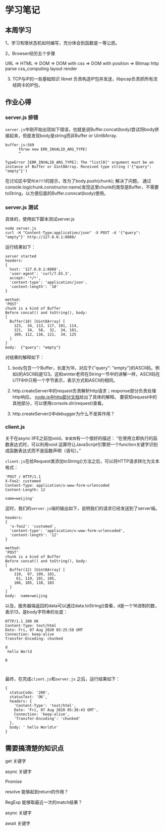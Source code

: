 # 学习笔记

## 本周学习
1，学习有限状态机如何编写，充分体会到函数是一等公民。

2，Browser经历五个步骤

URL  =>   HTML => DOM      =>       DOM with css => DOM with position => Bitmap
    http      parse   css_computing           layout                render

3. TCP与IP的一些基础知识
libnet 负责构造IP包并发送，libpcap负责抓所有流经网卡的IP包。


## 作业心得
### server.js 排错
`server.js`中刚开始出现如下错误，也就是说Buffer.concat(body)尝试将body拼接起来，但是发现body是string而非Buffer or Uint8Array.

```
buffer.js:569
      throw new ERR_INVALID_ARG_TYPE(
      ^

TypeError [ERR_INVALID_ARG_TYPE]: The "list[0]" argument must be an instance of Buffer or Uint8Array. Received type string ('{"query": "empty"}')
```

在讨论区中受`阿冰777`的提示，改为了body.push(chunk); 解决了问题。
通过console.log(chunk.constructor.name)发现这里chunk的类型是Buffer，不需要toString，以方便后面的Buffer.conncat(body)使用。

### server.js 测试
具体的，使用如下脚本测试server.js
```
node server.js
curl -H "Content-Type:application/json" -X POST -d '{"query": "empty"}' http://127.0.0.1:8088/
```

运行结果如下：
```
server started
headers:
{
  host: '127.0.0.1:8088',
  'user-agent': 'curl/7.65.3',
  accept: '*/*',
  'content-type': 'application/json',
  'content-length': '18'
}

method:
'POST'
chunk is a kind of Buffer
Before concat() and toString(), body:
[
  Buffer(18) [Uint8Array] [
    123,  34, 113, 117, 101, 114,
    121,  34,  58,  32,  34, 101,
    109, 112, 116, 121,  34, 125
  ]
]
body:  {"query": "empty"}
```

对结果的解释如下：
1. body包含一个Buffer，长度为18，对应于{"query": "empty"}的ASCII码。例如{的ASCII码是123。这和winter老师在String一节中的讲解一样，ASCII码在UTF8中只用一个字节表示，表示方式和ASCII的相同。

2. http.createServer中的request负责解析http请求；response部分负责处理http响应。
[node.js中http部分文档](https://nodejs.org/es/docs/guides/anatomy-of-an-http-transaction/)给出了具体的解释。
要获知request中的其他部分，可以使用console.dir(request)查看。

3. http.createServer()中debugger为什么不发挥作用？

### client.js 
关于在async IIFE之前加void，`挚爱西`有一个很好的描述：
“在使用立即执行的函数表达式时，可以利用void 运算符让JavaScript引擎把一个function关键字识别成函数表达式而不是函数声明（语句）。”

`client.js`在给Request类添加toString()方法之后，可以将HTTP请求转化为文本格式：
```
'POST / HTTP/1.1
X-Foo2: customed
Content-Type: application/x-www-form-urlencoded
Content-Length: 12

name=weijing'
```

这时，我们的`server.js`端的输出如下，说明我们的请求已经发送到了server端。
```
headers:
{
  'x-foo2': 'customed',
  'content-type': 'application/x-www-form-urlencoded',
  'content-length': '12'
}

method:
'POST'
chunk is a kind of Buffer
Before concat() and toString(), body:
[
  Buffer(12) [Uint8Array] [
    110,  97, 109, 101,
     61, 119, 101, 105,
    106, 105, 110, 103
  ]
]
body:  name=weijing
```

以及，服务器端返回的data可以通过data.toString()查看，d是一个16进制的数，表示13，是body字符串的长度：
```
HTTP/1.1 200 OK
Content-Type: text/html
Date: Fri, 07 Aug 2020 03:25:58 GMT
Connection: keep-alive
Transfer-Encoding: chunked

d
 hello World

0



```



最终，在完成`client.js`和`server.js` 之后，运行结果如下：
```
{
  statusCode: '200',
  statusText: 'OK',
  headers: {
    'Content-Type': 'text/html',
    Date: 'Fri, 07 Aug 2020 05:38:43 GMT',
    Connection: 'keep-alive',
    'Transfer-Encoding': 'chunked'
  },
  body: ' hello World\n'
}
```

## 需要搞清楚的知识点
get 关键字

async 关键字

Promise

resolve 能够起到return的作用？

RegExp 能够取最近一次的match结果？

async 关键字

await 关键字
